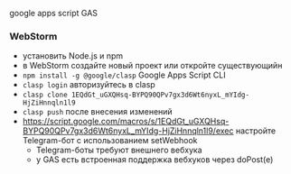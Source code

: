 google apps script GAS 

### WebStorm
* установить Node.js и npm
* в WebStorm создайте новый проект или откройте существующийн
* `npm install -g @google/clasp` Google Apps Script CLI 
* `clasp login` авторизуйтесь в clasp 
* `clasp clone 1EQdGt_uGXQHsq-BYPQ90QPv7gx3d6Wt6nyxL_mYIdg-HjZiHnnqln1l9`
* `clasp push` после внесения изменений 
* https://script.google.com/macros/s/1EQdGt_uGXQHsq-BYPQ90QPv7gx3d6Wt6nyxL_mYIdg-HjZiHnnqln1l9/exec настройте Telegram-бот с использованием setWebhook
  + Telegram-боты требуют внешнего вебхука
  + у GAS есть встроенная поддержка вебхуков через doPost(e)
